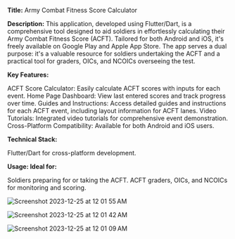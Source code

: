 **Title:** Army Combat Fitness Score Calculator

**Description:**
This application, developed using Flutter/Dart, is a comprehensive tool designed to aid soldiers in effortlessly calculating their Army Combat Fitness Score (ACFT). Tailored for both Android and iOS, it's freely available on Google Play and Apple App Store. The app serves a dual purpose: it's a valuable resource for soldiers undertaking the ACFT and a practical tool for graders, OICs, and NCOICs overseeing the test.

**Key Features:**

ACFT Score Calculator: Easily calculate ACFT scores with inputs for each event.
Home Page Dashboard: View last entered scores and track progress over time.
Guides and Instructions: Access detailed guides and instructions for each ACFT event, including layout information for ACFT lanes.
Video Tutorials: Integrated video tutorials for comprehensive event demonstration.
Cross-Platform Compatibility: Available for both Android and iOS users.


**Technical Stack:**

Flutter/Dart for cross-platform development.


**Usage:
Ideal for:**

Soldiers preparing for or taking the ACFT.
ACFT graders, OICs, and NCOICs for monitoring and scoring.


![Screenshot 2023-12-25 at 12 01 55 AM](https://github.com/lamontenunn/ACFT-CALC/assets/91636359/3162a8e1-fc2e-421f-a828-1f4044ed5cab)


![Screenshot 2023-12-25 at 12 01 42 AM](https://github.com/lamontenunn/ACFT-CALC/assets/91636359/e00e186a-e06b-4205-b0ce-f8961d575c85)


![Screenshot 2023-12-25 at 12 01 09 AM](https://github.com/lamontenunn/ACFT-CALC/assets/91636359/872414d3-ca98-4f25-bcf3-34058a76e796)


